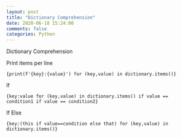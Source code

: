 ```yaml
---
layout: post
title: "Dictionary Comprehension"
date: 2020-06-18 15:24:00 
comments: false
categories: Python
---
```


Dictionary Comprehension

Print items per line
```
{print(f'{key}:{value}') for (key,value) in dictionary.items()}
```

If
```
{key:value for (key,value) in dictionary.items() if value == condition1 if value == condition2}
```

If Else
```
{key:(this if value==condition else that) for (key,value) in dictionary.items()}
```